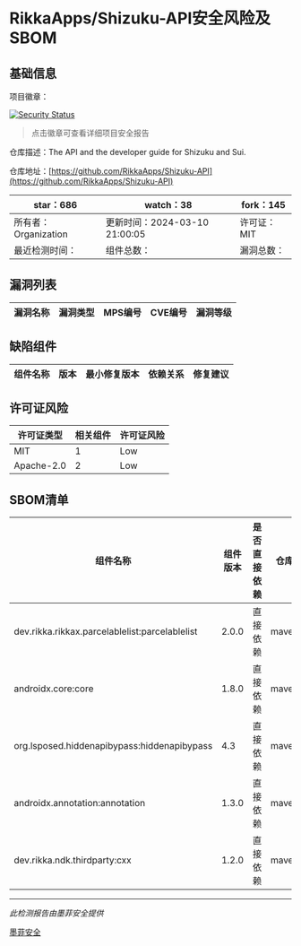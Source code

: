 # RikkaApps/Shizuku-API安全风险及SBOM

## 基础信息

项目徽章：

[![Security Status](https://www.murphysec.com/platform3/v31/badge/1767251074021351424.svg)](https://www.murphysec.com/console/report/1767251058905079808/1767251074021351424)

> 点击徽章可查看详细项目安全报告

仓库描述：The API and the developer guide for Shizuku and Sui.

仓库地址：[https://github.com/RikkaApps/Shizuku-API](https://github.com/RikkaApps/Shizuku-API)

| star：686 | watch：38 | fork：145 |
| ----------- | -------------- | ------------ |
| 所有者：Organization | 更新时间：2024-03-10 21:00:05 | 许可证：MIT |
| 最近检测时间： | 组件总数： | 漏洞总数： |




## 漏洞列表

| 漏洞名称 | 漏洞类型 | MPS编号 | CVE编号 | 漏洞等级 |
| ------- | ------ | ------- | ------ | ----- |





## 缺陷组件

| 组件名称 | 版本 | 最小修复版本 | 依赖关系 | 修复建议 |
| -------- | ---- | ------------ | -------- | -------- |





## 许可证风险

| 许可证类型 | 相关组件 | 许可证风险 |
| ---------- | -------- | ---------- |
|MIT|1|Low|
|Apache-2.0|2|Low|




## SBOM清单

| 组件名称 | 组件版本 | 是否直接依赖 | 仓库 |
| -------- | -------- | ------------ | ---- |
|dev.rikka.rikkax.parcelablelist:parcelablelist|2.0.0|直接依赖|maven|
|androidx.core:core|1.8.0|直接依赖|maven|
|org.lsposed.hiddenapibypass:hiddenapibypass|4.3|直接依赖|maven|
|androidx.annotation:annotation|1.3.0|直接依赖|maven|
|dev.rikka.ndk.thirdparty:cxx|1.2.0|直接依赖|maven|


------

*此检测报告由墨菲安全提供*

[墨菲安全](www.murphysec.com)